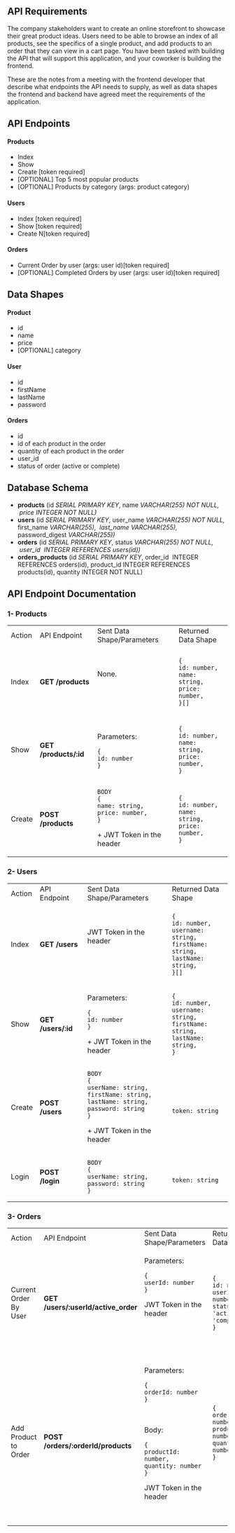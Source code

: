 ## API Requirements

The company stakeholders want to create an online storefront to showcase their great product ideas. Users need to be able to browse an index of all products, see the specifics of a single product, and add products to an order that they can view in a cart page. You have been tasked with building the API that will support this application, and your coworker is building the frontend.

These are the notes from a meeting with the frontend developer that describe what endpoints the API needs to supply, as well as data shapes the frontend and backend have agreed meet the requirements of the application.

## API Endpoints

#### Products

*   Index 
*   Show
*   Create \[token required\]
*   \[OPTIONAL\] Top 5 most popular products
*   \[OPTIONAL\] Products by category (args: product category)

#### Users

*   Index \[token required\]
*   Show \[token required\]
*   Create N\[token required\]

#### Orders

*   Current Order by user (args: user id)\[token required\]
*   \[OPTIONAL\] Completed Orders by user (args: user id)\[token required\]

## Data Shapes

#### Product

*   id
*   name
*   price
*   \[OPTIONAL\] category

#### User

*   id
*   firstName
*   lastName
*   password

#### Orders

*   id
*   id of each product in the order
*   quantity of each product in the order
*   user\_id
*   status of order (active or complete)

## **Database Schema**

*   **products** (id _SERIAL PRIMARY KEY_, name _VARCHAR(255) NOT NULL,  price INTEGER NOT NULL)_
*   **users** (id _SERIAL PRIMARY KEY_, user\_name _VARCHAR(255) NOT NULL,_ first\_name _VARCHAR(255),  last\_name VARCHAR(255),_ password\_digest _VARCHAR(255))_
*   **orders** (id _SERIAL PRIMARY KEY_, status _VARCHAR(255) NOT NULL,  user\_id  INTEGER REFERENCES users(id))_
*   **orders\_products** (id _SERIAL PRIMARY KEY_, order\_id  INTEGER REFERENCES orders(id), product\_id INTEGER REFERENCES products(id), quantity INTEGER NOT NULL)

## **API Endpoint Documentation**

### **1- Products**

<table><tbody><tr><td>Action</td><td>API Endpoint</td><td>Sent Data Shape/Parameters</td><td>Returned Data Shape</td></tr><tr><td>Index</td><td><strong>GET /products</strong></td><td><p>&nbsp;</p><p>None.</p><p>&nbsp;</p><p>&nbsp;</p></td><td><pre><code class="language-plaintext">{
id: number,
name: string,
price: number,
}[]</code></pre></td></tr><tr><td>Show</td><td><strong>GET /products/:id</strong></td><td><p>Parameters:&nbsp;</p><pre><code class="language-plaintext">{
id: number
}</code></pre></td><td><pre><code class="language-plaintext">{
id: number,
name: string,
price: number,
}</code></pre></td></tr><tr><td>Create</td><td><strong>POST /products</strong></td><td><pre><code class="language-plaintext">BODY
{
name: string,
price: number,
}</code></pre><p>+ JWT Token in the header</p></td><td><pre><code class="language-plaintext">{
id: number,
name: string,
price: number,
}</code></pre></td></tr></tbody></table>

### **2- Users**

<table><tbody><tr><td>Action</td><td>API Endpoint</td><td>Sent Data Shape/Parameters</td><td>Returned Data Shape</td></tr><tr><td>Index</td><td><strong>GET /users</strong></td><td><p>&nbsp;</p><p>JWT Token in the header</p><p>&nbsp;</p><p>&nbsp;</p></td><td><pre><code class="language-plaintext">{
id: number,
username: string,
firstName: string,
lastName: string,
}[]</code></pre></td></tr><tr><td>Show</td><td><strong>GET /users/:id</strong></td><td><p>Parameters:&nbsp;</p><pre><code class="language-plaintext">{
id: number
}</code></pre><p>+ JWT Token in the header</p></td><td><pre><code class="language-plaintext">{
id: number,
username: string,
firstName: string,
lastName: string,
}</code></pre></td></tr><tr><td>Create</td><td><strong>POST /users</strong></td><td><pre><code class="language-plaintext">BODY
{
userName: string,
firstName: string,
lastName: string,
password: string
}</code></pre><p>+ JWT Token in the header</p></td><td><pre><code class="language-plaintext">
token: string
</code></pre></td></tr><tr><td>Login</td><td><strong>POST /login</strong></td><td><pre><code class="language-plaintext">BODY
{
userName: string,
password: string
}</code></pre></td><td><pre><code class="language-plaintext">
token: string
</code></pre></td></tr></tbody></table>

### **3- Orders**

<table><tbody><tr><td>Action</td><td>API Endpoint</td><td>Sent Data Shape/Parameters</td><td>Returned Data Shape</td></tr><tr><td>Current Order By User</td><td><strong>GET /users/:userId/active_order</strong></td><td><p>Parameters:&nbsp;</p><pre><code class="language-plaintext">{
userId: number
}</code></pre><p>JWT Token in the header</p><p>&nbsp;</p><p>&nbsp;</p></td><td><pre><code class="language-plaintext">{
id: number,
userId: number,
status: 'active' | 'complete'
}</code></pre></td></tr><tr><td>Add Product to Order</td><td><strong>POST /orders/:orderId/products</strong></td><td><p>Parameters:&nbsp;</p><pre><code class="language-plaintext">{
orderId: number
}</code></pre><p>&nbsp;</p><p>Body:</p><pre><code class="language-plaintext">{
productId: number,
quantity: number
}</code></pre><p>JWT Token in the header</p><p>&nbsp;</p></td><td><pre><code class="language-plaintext">{
order_id: number,
product_id: number,
quantity: number
}</code></pre><p>&nbsp;</p></td></tr></tbody></table>